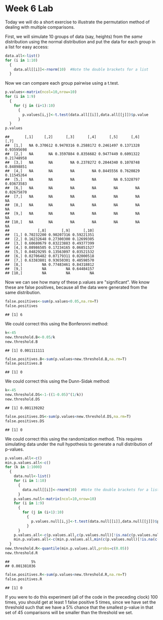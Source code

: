 Week 6 Lab
=============
  
Today we will do a short exercise to illustrate the permutation method of dealing with multiple comparisons.

First, we will simulate 10 groups of data (say, heights) from the *same* distribution using the normal distribution and put the data for each group in a list for easy access:


```r
data.all<-list()
for (i in 1:10)
  {
    data.all[[i]]<-rnorm(10)  #Note the double brackets for a list
  }
```

Now we can compare each group pairwise using a t.test.


```r
p.values<-matrix(ncol=10,nrow=10)
for (i in 1:9)
  {
    for (j in (i+1):10)
      {
        p.values[i,j]<-t.test(data.all[[i]],data.all[[j]])$p.value 
      }
  }
p.values
```

```
##       [,1]     [,2]      [,3]      [,4]      [,5]      [,6]       [,7]
##  [1,]   NA 0.370612 0.9470316 0.2588172 0.2461497 0.1371328 0.93595698
##  [2,]   NA       NA 0.3597884 0.8356682 0.9477449 0.6091322 0.21748958
##  [3,]   NA       NA        NA 0.2378272 0.2044340 0.1078748 0.84898851
##  [4,]   NA       NA        NA        NA 0.8445556 0.7620829 0.11545264
##  [5,]   NA       NA        NA        NA        NA 0.5328797 0.03673583
##  [6,]   NA       NA        NA        NA        NA        NA 0.02675870
##  [7,]   NA       NA        NA        NA        NA        NA         NA
##  [8,]   NA       NA        NA        NA        NA        NA         NA
##  [9,]   NA       NA        NA        NA        NA        NA         NA
## [10,]   NA       NA        NA        NA        NA        NA         NA
##             [,8]       [,9]      [,10]
##  [1,] 0.70232200 0.90207316 0.59221351
##  [2,] 0.16232648 0.27300300 0.12699305
##  [3,] 0.60680679 0.83223883 0.49377399
##  [4,] 0.08986505 0.17234165 0.06851527
##  [5,] 0.04829295 0.13563097 0.03521532
##  [6,] 0.02706482 0.07179311 0.02000518
##  [7,] 0.63383801 0.93650301 0.48598570
##  [8,]         NA 0.77483461 0.84318812
##  [9,]         NA         NA 0.64484157
## [10,]         NA         NA         NA
```

Now we can see how many of these p.values are "significant". We know these are false positives, because all the data were generated from the same distribution.


```r
false.positives<-sum(p.values<0.05,na.rm=T)
false.positives
```

```
## [1] 6
```

We could correct this using the Bonferonni method:


```r
k<-45
new.threshold.B<-0.05/k
new.threshold.B
```

```
## [1] 0.001111111
```

```r
false.positives.B<-sum(p.values<new.threshold.B,na.rm=T)
false.positives.B
```

```
## [1] 0
```

We could correct this using the Dunn-Sidak method:


```r
k<-45
new.threshold.DS<-1-((1-0.05)^(1/k))
new.threshold.DS
```

```
## [1] 0.001139202
```

```r
false.positives.DS<-sum(p.values<new.threshold.DS,na.rm=T)
false.positives.DS
```

```
## [1] 0
```

We could correct this using the randomization method. This requires simulating data under the null hypothesis to generate a null distribution of p-values.



```r
p.values.all<-c()
min.p.values.all<-c()
for (k in 1:1000)
  {
    data.null<-list()
    for (i in 1:10)
      {
        data.null[[i]]<-rnorm(10)  #Note the double brackets for a list
      }
    p.values.null<-matrix(ncol=10,nrow=10)
    for (i in 1:9)
      {
        for (j in (i+1):10)
          {
            p.values.null[i,j]<-t.test(data.null[[i]],data.null[[j]])$p.value 
          }
      }
    p.values.all<-c(p.values.all,c(p.values.null)[!is.na(c(p.values.null))])
    min.p.values.all<-c(min.p.values.all,min(c(p.values.null)[!is.na(c(p.values.null))]))
  }
new.threshold.R<-quantile(min.p.values.all,probs=c(0.05))
new.threshold.R
```

```
##          5% 
## 0.001381036
```

```r
false.positives.R<-sum(p.values<new.threshold.R,na.rm=T)
false.positives.R
```

```
## [1] 0
```

If you were to do this experiment (all of the code in the preceding clock) 100 times, you should get at least 1 false positive 5 times, since we have set the threshold such that we have a 5% chance that the smallest p-value in that set of 45 comparisons will be smaller than the threshold we set.
